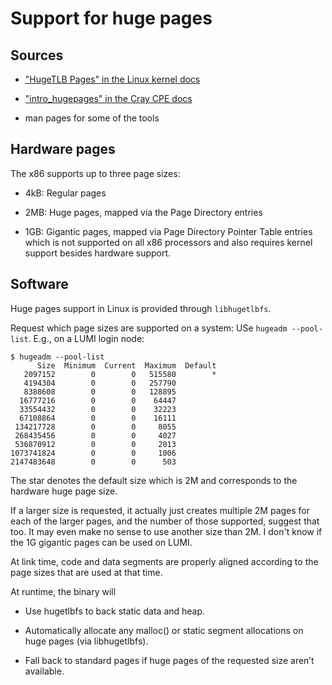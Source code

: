 # Support for huge pages

## Sources

-   ["HugeTLB Pages" in the Linux kernel docs](https://www.kernel.org/doc/html/latest/admin-guide/mm/hugetlbpage.html)

-   ["intro_hugepages" in the Cray CPE docs](https://cpe.ext.hpe.com/docs/latest/craype/intro_hugepages.html)

-   man pages for some of the tools

## Hardware pages

The x86 supports up to three page sizes:

-   4kB: Regular pages

-   2MB: Huge pages, mapped via the Page Directory entries

-   1GB: Gigantic pages, mapped via Page Directory Pointer Table entries which is not supported on
    all x86 processors and also requires kernel support besides hardware support.


## Software

Huge pages support in Linux is provided through `libhugetlbfs`.

Request which page sizes are supported on a system: USe `hugeadm --pool-list`.
E.g., on a LUMI login node:

```
$ hugeadm --pool-list
      Size  Minimum  Current  Maximum  Default
   2097152        0        0   515580        *
   4194304        0        0   257790
   8388608        0        0   128895
  16777216        0        0    64447
  33554432        0        0    32223
  67108864        0        0    16111
 134217728        0        0     8055
 268435456        0        0     4027
 536870912        0        0     2013
1073741824        0        0     1006
2147483648        0        0      503
```

The star denotes the default size which is 2M and corresponds to the hardware huge page size.

If a larger size is requested, it actually just creates multiple 2M pages for each 
of the larger pages, and the number of those supported, suggest that too. It may even make no sense
to use another size than 2M. I don't know if the 1G gigantic pages can be used on LUMI.

At link time, code and data segments are properly aligned according to the page sizes that are
used at that time.

At runtime, the binary will

-   Use hugetlbfs to back static data and heap.

-   Automatically allocate any malloc() or static segment allocations on huge pages (via libhugetlbfs).

-   Fall back to standard pages if huge pages of the requested size aren’t available.
